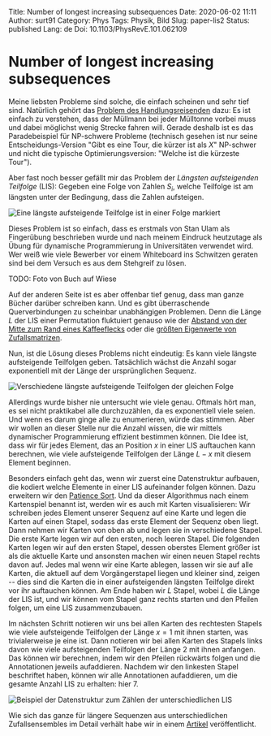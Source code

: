 Title: Number of longest increasing subsequences
Date: 2020-06-02 11:11
Author: surt91
Category: Phys
Tags: Physik, Bild
Slug: paper-lis2
Status: published
Lang: de
Doi: 10.1103/PhysRevE.101.062109

# Number of longest increasing subsequences

Meine liebsten Probleme sind solche, die einfach scheinen und sehr tief sind. Natürlich gehört
das [Problem des Handlungsreisenden]({filename}/paper-tsp-pt.md) dazu: Es ist einfach zu verstehen,
dass der Müllmann bei jeder Mülltonne vorbei muss und dabei möglichst wenig Strecke fahren will.
Gerade deshalb ist es das Paradebeispiel für NP-schwere Probleme (technisch gesehen ist nur seine
Entscheidungs-Version "Gibt es eine Tour, die kürzer ist als $X$" NP-schwer und nicht die typische
Optimierungsversion: "Welche ist die kürzeste Tour").

Aber fast noch besser gefällt mir das Problem der *Längsten aufsteigenden Teilfolge* (LIS): Gegeben eine
Folge von Zahlen $S_i$, welche Teilfolge ist am längsten unter der Bedingung, dass die Zahlen aufsteigen.

![Eine längste aufsteigende Teilfolge ist in einer Folge markiert]({filename}/img/lis_example.svg)

Dieses Problem ist so einfach, dass es erstmals von Stan Ulam als Fingerübung beschrieben wurde und nach meinem
Eindruck heutzutage als Übung für dynamische Programmierung in Universitäten verwendet wird. Wer weiß
wie viele Bewerber vor einem Whiteboard ins Schwitzen geraten sind bei dem Versuch es aus dem Stehgreif zu
lösen.

TODO: Foto von Buch auf Wiese

Auf der anderen Seite ist es aber offenbar tief genug, dass man ganze Bücher darüber schreiben kann.
Und es gibt überraschende Querverbindungen zu scheinbar unabhängigen Problemen.
Denn die Länge $L$ der LIS einer Permutation fluktuiert genauso wie der [Abstand von der Mitte zum Rand eines Kaffeeflecks](https://en.wikipedia.org/wiki/Kardar%E2%80%93Parisi%E2%80%93Zhang_equation) oder die [größten Eigenwerte von Zufallsmatrizen](https://www.quantamagazine.org/beyond-the-bell-curve-a-new-universal-law-20141015/).

Nun, ist die Lösung dieses Problems nicht eindeutig: Es kann viele längste aufsteigende Teilfolgen
geben. Tatsächlich wächst die Anzahl sogar exponentiell mit der Länge der ursprünglichen Sequenz.

![Verschiedene längste aufsteigende Teilfolgen der gleichen Folge]({filename}/img/lis_alternatives.svg)

Allerdings wurde bisher nie untersucht wie viele genau. Oftmals hört man, es sei nicht praktikabel
alle durchzuzählen, da es exponentiell viele seien. Und wenn es darum ginge alle zu enumerieren,
würde das stimmen. Aber wir wollen an dieser Stelle nur die Anzahl wissen, die wir mittels
dynamischer Programmierung effizient bestimmen können. Die Idee ist, dass wir für jedes Element,
das an Position $x$ in einer LIS auftauchen kann berechnen, wie viele aufsteigende Teilfolgen
der Länge $L-x$ mit diesem Element beginnen.

Besonders einfach geht das, wenn wir zuerst eine Datenstruktur aufbauen, die kodiert welche
Elemente in einer LIS aufeinander folgen können. Dazu erweitern wir den
[Patience Sort](https://en.wikipedia.org/wiki/Patience_sorting). Und da dieser Algorithmus nach einem
Kartenspiel benannt ist, werden wir es auch mit Karten visualisieren: Wir schreiben jedes Element
unserer Sequenz auf eine Karte und legen die Karten auf einen Stapel, sodass das erste Element der Sequenz
oben liegt. Dann nehmen wir Karten von oben ab und legen sie in verschiedene Stapel. Die erste Karte legen
wir auf den ersten, noch leeren Stapel. Die folgenden Karten legen wir auf den ersten Stapel, dessen
oberstes Element größer ist als die aktuelle Karte und ansonsten machen wir einen neuen Stapel rechts
davon auf. Jedes mal wenn wir eine Karte ablegen, lassen wir sie auf alle Karten, die aktuell auf dem
Vorgängerstapel liegen und kleiner sind, zeigen -- dies sind die Karten die in einer aufsteigenden
längsten Teilfolge direkt vor ihr auftauchen können.
Am Ende haben wir $L$ Stapel, wobei $L$ die Länge der LIS ist, und wir können vom Stapel ganz rechts starten
und den Pfeilen folgen, um eine LIS zusammenzubauen.

Im nächsten Schritt notieren wir uns bei allen Karten des rechtesten Stapels wie viele aufsteigende Teilfolgen
der Länge $x=1$ mit ihnen starten, was trivialerweise je eine ist. Dann notieren wir bei allen Karten des
Stapels links davon wie viele aufsteigenden Teilfolgen der Länge 2 mit ihnen anfangen. Das können wir berechnen,
indem wir den Pfeilen rückwärts folgen und die Annotationen jeweils aufaddieren. Nachdem wir den linkesten Stapel
beschriftet haben, können wir alle Annotationen aufaddieren, um die gesamte Anzahl LIS zu erhalten: hier 7.

![Beispiel der Datenstruktur zum Zählen der unterschiedlichen LIS]({filename}/img/lis_backpointer.svg)

Wie sich das ganze für längere Sequenzen aus unterschiedlichen Zufallsensembles im Detail verhält
habe wir in einem [Artikel](https://hendrik.schawe.me/pdf/2020_liscount_PRE.pdf) veröffentlicht.